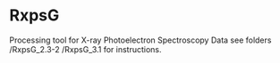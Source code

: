 # RxpsG
Processing tool for X-ray Photoelectron Spectroscopy Data
see folders /RxpsG_2.3-2   /RxpsG_3.1  for instructions.
